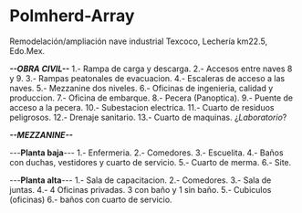 # Polmherd-Array
Remodelación/ampliación nave industrial Texcoco, Lechería km22.5, Edo.Mex.

__***--OBRA CIVIL--***__
1.- Rampa de carga y descarga. 
2.- Accesos entre naves 8 y 9.
3.- Rampas peatonales de evacuacion.
4.- Escaleras de acceso a las naves.
5.- Mezzanine dos niveles.
6.- Oficinas de ingenieria, calidad y produccion.
7.- Oficina de embarque.
8.- Pecera (Panoptica).
9.- Puente de acceso a la pecera.
10.- Subestacion electrica.
11.- Cuarto de residuos peligrosos.
12.- Drenaje sanitario.
13.- Cuarto de maquinas.
¿*Laboratorio*?

__***--MEZZANINE--***__

---__Planta baja__---
1.- Enfermeria.
2.- Comedores.
3.- Escuelita.
4.- Baños con duchas, vestidores y cuarto de servicio.
5.- Cuarto de merma.
6.- Site.

---__Planta alta__---
1.- Sala de capacitacion.
2.- Comedores.
3.- Sala de juntas.
4.- 4 Oficinas privadas. 3 con baño y 1 sin baño.
5.- Cubiculos (oficinas)
6.- baños con cuarto de servicio.
